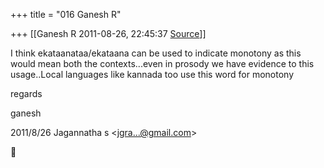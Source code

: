 +++
title = "016 Ganesh R"

+++
[[Ganesh R	2011-08-26, 22:45:37 [Source](https://groups.google.com/g/bvparishat/c/GhO53YwlKKA)]]



I think ekataanataa/ekataana can be used to indicate monotony as this would mean both the contexts...even in prosody we have evidence to this usage..Local languages like kannada too use this word for monotony  
  
regards  
  
ganesh  
  

2011/8/26 Jagannatha s \<[jgra...@gmail.com]()\>



